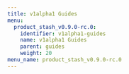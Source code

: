 ```yaml
---
title: v1alpha1 Guides
menu:
  product_stash_v0.9.0-rc.0:
    identifier: v1alpha1-guides
    name: v1alpha1 Guides
    parent: guides
    weight: 20
menu_name: product_stash_v0.9.0-rc.0
---
```


